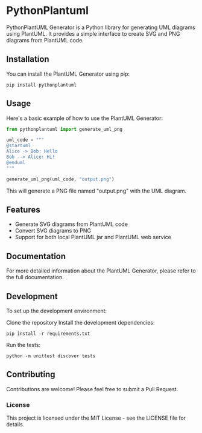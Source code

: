 # PythonPlantuml

PythonPlantUML Generator is a Python library for generating UML diagrams using PlantUML. It provides a simple interface to create SVG and PNG diagrams from PlantUML code.
 
## Installation 
 
You can install the PlantUML Generator using pip:
```   
pip install pythonplantuml 
```

## Usage

Here's a basic example of how to use the PlantUML Generator:

```python
from pythonplantuml import generate_uml_png

uml_code = """
@startuml
Alice -> Bob: Hello
Bob --> Alice: Hi!
@enduml
"""

generate_uml_png(uml_code, "output.png")
```

This will generate a PNG file named "output.png" with the UML diagram.

## Features

- Generate SVG diagrams from PlantUML code
- Convert SVG diagrams to PNG
- Support for both local PlantUML jar and PlantUML web service

## Documentation
For more detailed information about the PlantUML Generator, please refer to the full documentation.

## Development
To set up the development environment:


Clone the repository
Install the development dependencies:

```
pip install -r requirements.txt
```

Run the tests:
```
python -m unittest discover tests
```

## Contributing
Contributions are welcome! Please feel free to submit a Pull Request.

### License
This project is licensed under the MIT License - see the LICENSE file for details.
